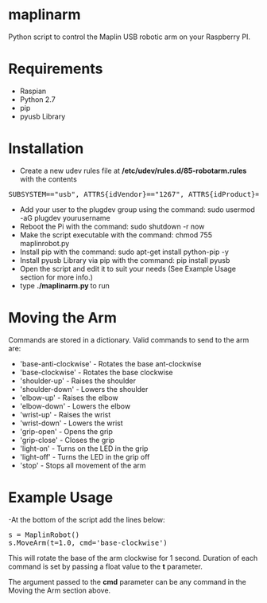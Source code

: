 maplinarm
=========

Python script to control the Maplin USB robotic arm on your Raspberry PI.

Requirements
============

- Raspian
- Python 2.7
- pip
- pyusb Library

Installation
===========

- Create a new udev rules file at <strong>/etc/udev/rules.d/85-robotarm.rules</strong> with the contents
<pre>
SUBSYSTEM=="usb", ATTRS{idVendor}=="1267", ATTRS{idProduct}=="0000", ACTION=="add", GROUP="plugdev", MODE="0666"
</pre>
- Add your user to the plugdev group using the command: sudo usermod -aG plugdev yourusername
- Reboot the Pi with the command: sudo shutdown -r now
- Make the script executable with the command: chmod 755 maplinrobot.py
- Install pip with the command: sudo apt-get install python-pip -y
- Install pyusb Library via pip with the command: pip install pyusb
- Open the script and edit it to suit your needs (See Example Usage section for more info.)
- type <strong> ./maplinarm.py </strong> to run

Moving the Arm
==============

Commands are stored in a dictionary. Valid commands to send to the arm are:

- 'base-anti-clockwise' - Rotates the base ant-clockwise
- 'base-clockwise' - Rotates the base clockwise
- 'shoulder-up' - Raises the shoulder
- 'shoulder-down' - Lowers the shoulder
- 'elbow-up' - Raises the elbow
- 'elbow-down' - Lowers the elbow
- 'wrist-up' - Raises the wrist
- 'wrist-down' - Lowers the wrist
- 'grip-open' - Opens the grip
- 'grip-close' - Closes the grip
- 'light-on' - Turns on the LED in the grip
- 'light-off' - Turns the LED in the grip off
- 'stop' - Stops all movement of the arm

Example Usage
=============

-At the bottom of the script add the lines below:

<pre>
s = MaplinRobot()
s.MoveArm(t=1.0, cmd='base-clockwise')
</pre>

This will rotate the base of the arm clockwise for 1 second. Duration of each command is set by passing a float value 
to the <strong>t</strong> parameter. 

The argument passed to the <strong>cmd</strong> parameter can be any command in the Moving the Arm section above.



